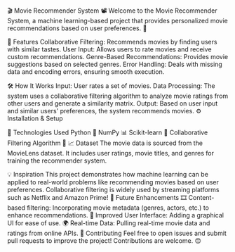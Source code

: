 🎬 Movie Recommender System 📽️
Welcome to the Movie Recommender System, a machine learning-based project that provides personalized movie recommendations based on user preferences. 🚀

🌟 Features
Collaborative Filtering: Recommends movies by finding users with similar tastes.
User Input: Allows users to rate movies and receive custom recommendations.
Genre-Based Recommendations: Provides movie suggestions based on selected genres.
Error Handling: Deals with missing data and encoding errors, ensuring smooth execution.

🛠️ How It Works
Input: User rates a set of movies.
Data Processing: The system uses a collaborative filtering algorithm to analyze movie ratings from other users and generate a similarity matrix.
Output: Based on user input and similar users' preferences, the system recommends movies.
⚙️ Installation & Setup

🧠 Technologies Used
Python 🐍
NumPy 📊
Scikit-learn 🤖
Collaborative Filtering Algorithm 🧮
📈 Dataset
The movie data is sourced from the MovieLens dataset. It includes user ratings, movie titles, and genres for training the recommender system.

💡 Inspiration
This project demonstrates how machine learning can be applied to real-world problems like recommending movies based on user preferences. Collaborative filtering is widely used by streaming platforms such as Netflix and Amazon Prime!
🚀 Future Enhancements
🎞️ Content-based filtering: Incorporating movie metadata (genres, actors, etc.) to enhance recommendations.
🏅 Improved User Interface: Adding a graphical UI for ease of use.
🌍 Real-time Data: Pulling real-time movie data and ratings from online APIs.
🤝 Contributing
Feel free to open issues and submit pull requests to improve the project! Contributions are welcome. 😊
